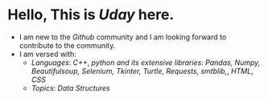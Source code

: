 # Hello, This is _Uday_ here.
- I am new to the _Github_ community and I am looking forward to contribute to the community.
- I am versed with:
  - _Languages_: _C++_, _python and its extensive libraries: Pandas, Numpy, Beautifulsoup, Selenium, Tkinter, Turtle,  Requests, smtblib,_, _HTML_, _CSS_
  - _Topics_: _Data Structures_
